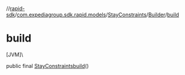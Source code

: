 //[rapid-sdk](../../../../index.md)/[com.expediagroup.sdk.rapid.models](../../index.md)/[StayConstraints](../index.md)/[Builder](index.md)/[build](build.md)

# build

[JVM]\

public final [StayConstraints](../index.md)[build](build.md)()
